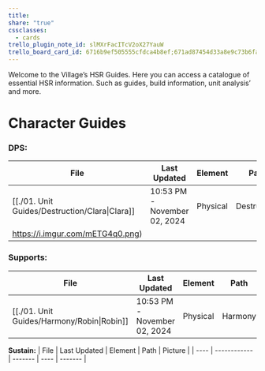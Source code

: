 ```yaml
---
title: 
share: "true"
cssclasses:
  - cards
trello_plugin_note_id: slMXrFacITcV2oX27YauW
trello_board_card_id: 6716b9ef505555cfdca4b8ef;671ad87454d33a8e9c73b6fa
---
```

Welcome to the Village’s HSR Guides. Here you can access a catalogue of essential HSR information. Such as guides, build information, unit analysis’ and more. 

# Character Guides 

### **DPS:** 
| File                                                       | Last Updated                 | Element  | Path        | Picture                               |
| ---------------------------------------------------------- | ---------------------------- | -------- | ----------- | ------------------------------------- |
| [[./01. Unit Guides/Destruction/Clara\|Clara]] | 10:53 PM - November 02, 2024 | Physical | Destruction | ![](https://i.imgur.com/mETG4q0.png) |

### **Supports:**
| File                                                   | Last Updated                 | Element  | Path    | Picture                              |
| ------------------------------------------------------ | ---------------------------- | -------- | ------- | ------------------------------------ |
| [[./01. Unit Guides/Harmony/Robin\|Robin]] | 10:53 PM - November 02, 2024 | Physical | Harmony | ![](https://i.imgur.com/OPurfOP.png) |


**Sustain:**
| File | Last Updated | Element | Path | Picture |
| ---- | ------------ | ------- | ---- | ------- |

